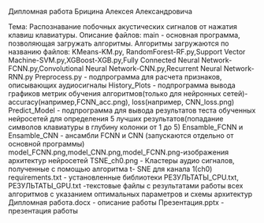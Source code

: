 Дипломная работа Брицина Алексея Александровича

Тема: Распознавание побочных акустических сигналов от нажатия клавиш клавиатуры.
Описание файлов:
  main - основная программа, позволяющая загружать алгоритмы. Алгоритмы загружаются по названию файлов: KMeans-KM.py, RandomForest-RF.py,Support Vector Machine-SVM.py,XGBoost-XGB.py,Fully Connected Neural Network-FCNN.py,Convolutional Neural Network-CNN.py,Recurrent Neural Network-RNN.py
  Preprocess.py - подпрограмма для расчета признаков, описывающих аудиосигналы
  History_Plots - подпрограмма вывода графиков метрик обучения алгоритмов(только для нейронных сетей)-accuracy(например,FCNN_acc.png), loss(например, CNN_loss.png)
  Predict_Model - подпрограмма для вывода результатов теста обученных нейросетей для определения  5 лучших результатов(попадание символов клавиатуры в глубину колонки от 1 до 5)
  Ensamble_FCNN и Ensamble_CNN - ансамбли FCNN и CNN (запускаются отдельно от основной программы)
  model_FCNN.png,model_CNN.png,model_FCNN.png-изображения архитектур нейросетей
  TSNE_ch0.png - Кластеры аудио сигналов, полученные с помощью алгоритма t- SNE для канала 1(ch0)
  requirements.txt - установленные библиотеки 
  РЕЗУЛЬТАТЫ_CPU.txt, РЕЗУЛЬТАТЫ_GPU.txt -текстовые файлы с результатами работы всех алгоритмов с указанием оптимальных параметров и схемы архитектур
  Дипломная работа.docx - описание работы
  Презентация.pptx - презентация работы

